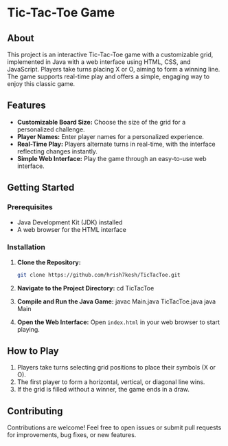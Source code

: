 # Tic-Tac-Toe Game

## About

This project is an interactive Tic-Tac-Toe game with a customizable grid, implemented in Java with a web interface using HTML, CSS, and JavaScript. Players take turns placing X or O, aiming to form a winning line. The game supports real-time play and offers a simple, engaging way to enjoy this classic game.

## Features

- **Customizable Board Size:** Choose the size of the grid for a personalized challenge.
- **Player Names:** Enter player names for a personalized experience.
- **Real-Time Play:** Players alternate turns in real-time, with the interface reflecting changes instantly.
- **Simple Web Interface:** Play the game through an easy-to-use web interface.

## Getting Started

### Prerequisites

- Java Development Kit (JDK) installed
- A web browser for the HTML interface

### Installation

1. **Clone the Repository:**
   ```bash
   git clone https://github.com/hrish7kesh/TicTacToe.git

2. **Navigate to the Project Directory:**
  cd TicTacToe

3. **Compile and Run the Java Game:**
  javac Main.java TicTacToe.java
  java Main

4. **Open the Web Interface:**
Open `index.html` in your web browser to start playing.

## How to Play

1. Players take turns selecting grid positions to place their symbols (X or O).
2. The first player to form a horizontal, vertical, or diagonal line wins.
3. If the grid is filled without a winner, the game ends in a draw.

## Contributing

Contributions are welcome! Feel free to open issues or submit pull requests for improvements, bug fixes, or new features.




